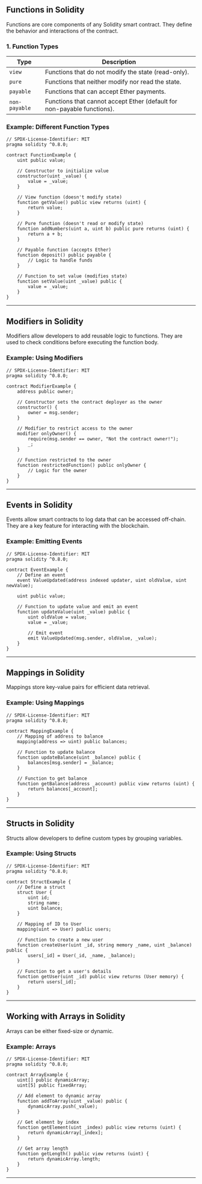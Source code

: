 

## Functions in Solidity

Functions are core components of any Solidity smart contract. They define the behavior and interactions of the contract.

### 1. **Function Types**

| **Type**       | **Description**                                                                 |
|-----------------|---------------------------------------------------------------------------------|
| `view`         | Functions that do not modify the state (read-only).                             |
| `pure`         | Functions that neither modify nor read the state.                               |
| `payable`      | Functions that can accept Ether payments.                                       |
| `non-payable`  | Functions that cannot accept Ether (default for non-payable functions).         |

### Example: Different Function Types

```solidity
// SPDX-License-Identifier: MIT
pragma solidity ^0.8.0;

contract FunctionExample {
    uint public value;

    // Constructor to initialize value
    constructor(uint _value) {
        value = _value;
    }

    // View function (doesn't modify state)
    function getValue() public view returns (uint) {
        return value;
    }

    // Pure function (doesn't read or modify state)
    function addNumbers(uint a, uint b) public pure returns (uint) {
        return a + b;
    }

    // Payable function (accepts Ether)
    function deposit() public payable {
        // Logic to handle funds
    }

    // Function to set value (modifies state)
    function setValue(uint _value) public {
        value = _value;
    }
}
```

---

## Modifiers in Solidity

Modifiers allow developers to add reusable logic to functions. They are used to check conditions before executing the function body.

### Example: Using Modifiers

```solidity
// SPDX-License-Identifier: MIT
pragma solidity ^0.8.0;

contract ModifierExample {
    address public owner;

    // Constructor sets the contract deployer as the owner
    constructor() {
        owner = msg.sender;
    }

    // Modifier to restrict access to the owner
    modifier onlyOwner() {
        require(msg.sender == owner, "Not the contract owner!");
        _;
    }

    // Function restricted to the owner
    function restrictedFunction() public onlyOwner {
        // Logic for the owner
    }
}
```

---

## Events in Solidity

Events allow smart contracts to log data that can be accessed off-chain. They are a key feature for interacting with the blockchain.

### Example: Emitting Events

```solidity
// SPDX-License-Identifier: MIT
pragma solidity ^0.8.0;

contract EventExample {
    // Define an event
    event ValueUpdated(address indexed updater, uint oldValue, uint newValue);

    uint public value;

    // Function to update value and emit an event
    function updateValue(uint _value) public {
        uint oldValue = value;
        value = _value;

        // Emit event
        emit ValueUpdated(msg.sender, oldValue, _value);
    }
}
```

---

## Mappings in Solidity

Mappings store key-value pairs for efficient data retrieval.

### Example: Using Mappings

```solidity
// SPDX-License-Identifier: MIT
pragma solidity ^0.8.0;

contract MappingExample {
    // Mapping of address to balance
    mapping(address => uint) public balances;

    // Function to update balance
    function updateBalance(uint _balance) public {
        balances[msg.sender] = _balance;
    }

    // Function to get balance
    function getBalance(address _account) public view returns (uint) {
        return balances[_account];
    }
}
```

---

## Structs in Solidity

Structs allow developers to define custom types by grouping variables.

### Example: Using Structs

```solidity
// SPDX-License-Identifier: MIT
pragma solidity ^0.8.0;

contract StructExample {
    // Define a struct
    struct User {
        uint id;
        string name;
        uint balance;
    }

    // Mapping of ID to User
    mapping(uint => User) public users;

    // Function to create a new user
    function createUser(uint _id, string memory _name, uint _balance) public {
        users[_id] = User(_id, _name, _balance);
    }

    // Function to get a user's details
    function getUser(uint _id) public view returns (User memory) {
        return users[_id];
    }
}
```

---

## Working with Arrays in Solidity

Arrays can be either fixed-size or dynamic.

### Example: Arrays

```solidity
// SPDX-License-Identifier: MIT
pragma solidity ^0.8.0;

contract ArrayExample {
    uint[] public dynamicArray;
    uint[5] public fixedArray;

    // Add element to dynamic array
    function addToArray(uint _value) public {
        dynamicArray.push(_value);
    }

    // Get element by index
    function getElement(uint _index) public view returns (uint) {
        return dynamicArray[_index];
    }

    // Get array length
    function getLength() public view returns (uint) {
        return dynamicArray.length;
    }
}
```

---
